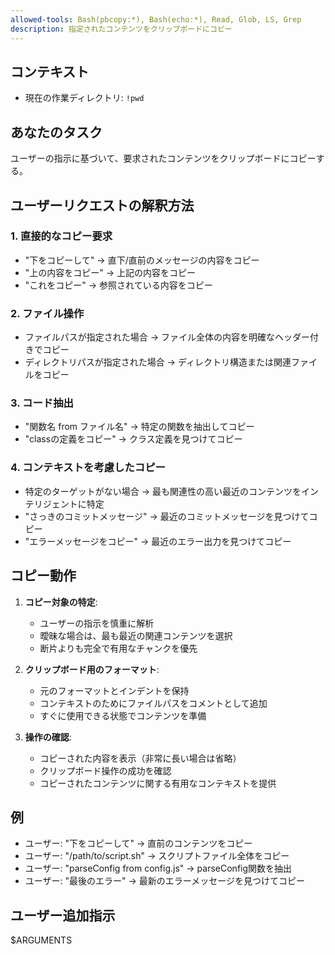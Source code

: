 ```yaml
---
allowed-tools: Bash(pbcopy:*), Bash(echo:*), Read, Glob, LS, Grep
description: 指定されたコンテンツをクリップボードにコピー
---
```


## コンテキスト

- 現在の作業ディレクトリ: `!pwd`

## あなたのタスク

ユーザーの指示に基づいて、要求されたコンテンツをクリップボードにコピーする。

## ユーザーリクエストの解釈方法

### 1. **直接的なコピー要求**
- "下をコピーして" → 直下/直前のメッセージの内容をコピー
- "上の内容をコピー" → 上記の内容をコピー
- "これをコピー" → 参照されている内容をコピー

### 2. **ファイル操作**
- ファイルパスが指定された場合 → ファイル全体の内容を明確なヘッダー付きでコピー
- ディレクトリパスが指定された場合 → ディレクトリ構造または関連ファイルをコピー

### 3. **コード抽出**
- "関数名 from ファイル名" → 特定の関数を抽出してコピー
- "classの定義をコピー" → クラス定義を見つけてコピー

### 4. **コンテキストを考慮したコピー**
- 特定のターゲットがない場合 → 最も関連性の高い最近のコンテンツをインテリジェントに特定
- "さっきのコミットメッセージ" → 最近のコミットメッセージを見つけてコピー
- "エラーメッセージをコピー" → 最近のエラー出力を見つけてコピー

## コピー動作

1. **コピー対象の特定**:
   - ユーザーの指示を慎重に解析
   - 曖昧な場合は、最も最近の関連コンテンツを選択
   - 断片よりも完全で有用なチャンクを優先

2. **クリップボード用のフォーマット**:
   - 元のフォーマットとインデントを保持
   - コンテキストのためにファイルパスをコメントとして追加
   - すぐに使用できる状態でコンテンツを準備

3. **操作の確認**:
   - コピーされた内容を表示（非常に長い場合は省略）
   - クリップボード操作の成功を確認
   - コピーされたコンテンツに関する有用なコンテキストを提供

## 例

- ユーザー: "下をコピーして" → 直前のコンテンツをコピー
- ユーザー: "/path/to/script.sh" → スクリプトファイル全体をコピー
- ユーザー: "parseConfig from config.js" → parseConfig関数を抽出
- ユーザー: "最後のエラー" → 最新のエラーメッセージを見つけてコピー

## ユーザー追加指示

$ARGUMENTS